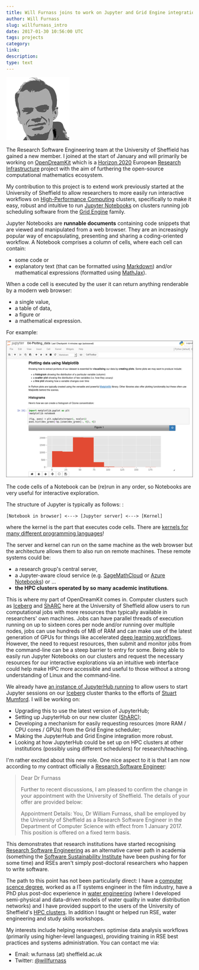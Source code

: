 ```yaml
---
title: Will Furnass joins to work on Jupyter and Grid Engine integration 
author: Will Furnass 
slug: willfurnass_intro 
date: 2017-01-30 10:56:00 UTC 
tags: projects 
category: 
link: 
description: 
type: text 
---
```


![Will Furnass](/assets/images/willfurnass.png)

The Research Software Engineering team at the University of Sheffield
has gained a new member. I joined at the start of January and will
primarily be working on [OpenDreamKit](https://opendreamkit.org/) which
is a [Horizon 2020](https://ec.europa.eu/programmes/horizon2020/)
European [Research
Infrastructure](https://ec.europa.eu/programmes/horizon2020/en/h2020-section/european-research-infrastructures-including-e-infrastructures)
project with the aim of furthering the open-source computational
mathematics ecosystem.

My contribution to this project is to extend work previously started at
the University of Sheffield to allow researchers to more easily run
interactive workflows on [High-Performance
Computing](https://en.wikipedia.org/wiki/High-performance_computing)
clusters, specifically to make it easy, robust and intuitive to run
[Jupyter
Notebooks](http://jupyter-notebook-beginner-guide.readthedocs.io/en/latest/what_is_jupyter.html)
on clusters running job scheduling software from the [Grid
Engine](https://arc.liv.ac.uk/trac/SGE) family.

Jupyter Notebooks are **runnable documents** containing code snippets
that are viewed and manipulated from a web browser. They are an
increasingly popular way of encapsulating, presenting and sharing a
coding-oriented workflow. A Notebook comprises a column of cells, where
each cell can contain:

-   some code or
-   explanatory text (that can be formatted using
    [Markdown](https://en.wikipedia.org/wiki/Markdown)) and/or
    mathematical expressions (formatted using
    [MathJax](https://www.mathjax.org/)).

When a code cell is executed by the user it can return anything
renderable by a modern web browser:

-   a single value,
-   a table of data,
-   a figure or
-   a mathematical expression.

For example:

![image](/assets/images/jupyter_notebook_example.png)

The code cells of a Notebook can be (re)run in any order, so Notebooks
are very useful for interactive exploration.

The structure of Jupyter is typically as follows: :

    [Notebook in browser] <---> [Jupyter server] <---> [Kernel]

where the kernel is the part that executes code cells. There are
[kernels for many different programming
languages](https://github.com/jupyter/jupyter/wiki/Jupyter-kernels)!

The server and kernel can run on the same machine as the web browser but
the architecture allows them to also run on remote machines. These
remote systems could be:

-   a research group's central server,
-   a Jupyter-aware cloud service (e.g.
    [SageMathCloud](https://cocalc.com/settings) or [Azure
    Notebooks](https://notebooks.azure.com/)) or ...
-   **the HPC clusters operated by so many academic institutions**.

This is where my part of OpenDreamKit comes in. Computer clusters such
as [Iceberg](http://docs.hpc.shef.ac.uk/en/latest/iceberg/index.html)
and [ShARC](http://docs.hpc.shef.ac.uk/en/latest/sharc/index.html) here
at the University of Sheffield allow users to run computational jobs
with more resources than typically available in researchers' own
machines. Jobs can have parallel threads of execution running on up to
sixteen cores per node and/or running over multiple nodes, jobs can use
hundreds of MB of RAM and can make use of the latest generation of GPUs
for things like accelerated [deep learning
workflows](http://www.acrc.com/deep-learning/). However, the need to
request resources, then submit and monitor jobs from the command-line
can be a steep barrier to entry for some. Being able to easily run
Jupyter Notebooks on our clusters and request the necessary resources
for our interactive explorations via an intuitive web interface could
help make HPC more accessible and useful to those without a strong
understanding of Linux and the command-line.

We already have [an instance of JupyterHub
running](http://docs.hpc.shef.ac.uk/en/latest/hpc/jupyterhub.html) to
allow users to start Jupyter sessions on our
[Iceberg](http://docs.hpc.shef.ac.uk/en/latest/iceberg/index.html)
cluster thanks to the efforts of [Stuart
Mumford](http://stuartmumford.uk/). I will be working on:

-   Upgrading this to use the latest version of JupyterHub;
-   Setting up JupyterHub on our new cluster
    ([ShARC](http://docs.hpc.shef.ac.uk/en/latest/sharc/index.html));
-   Developing a mechanism for easily requesting resources (more RAM /
    CPU cores / GPUs) from the Grid Engine scheduler;
-   Making the JupyterHub and Grid Engine integration more robust.
-   Looking at how JupyterHub could be set up on HPC clusters at other
    institutions (possibly using different schedulers) for
    research/teaching.

I'm rather excited about this new role. One nice aspect to it is that I
am now according to my contract officially a [Research Software
Engineer](https://rse.ac.uk/):

> Dear Dr Furnass
>
> Further to recent discussions, I am pleased to confirm the change in
> your appointment with the University of Sheffield. The details of your
> offer are provided below:
>
> Appointment Details: You, Dr William Furnass, shall be employed by the
> University of Sheffield as a Research Software Engineer in the
> Department of Computer Science with effect from 1 January 2017. This
> position is offered on a fixed term basis.

This demonstrates that research institutions have started recognising
[Research Software Engineering](https://rse.ac.uk/who/) as an
alternative career path in academia (something the [Software
Sustainability Institute](https://www.software.ac.uk/) have been pushing
for for some time) and RSEs aren't simply post-doctoral researchers who
happen to write software.

The path to this point has not been particularly direct: I have a
[computer scence degree](https://engineering.leeds.ac.uk/computing),
worked as a IT systems engineer in the film industry, have a PhD plus
post-doc experience in [water
engineering](https://www.sheffield.ac.uk/civil/) (where I developed
semi-physical and data-driven models of water quality in water
distribution networks) and I have provided support to the users of the
University of Sheffield's [HPC clusters](http://docs.hpc.shef.ac.uk/).
In addition I taught or helped run RSE, water engineering and study
skills workshops.

My interests include helping researchers optimise data analysis
workflows (primarily using higher-level languages), providing training
in RSE best practices and systems administration. You can contact me
via:

-   Email: w.furnass (at) sheffield.ac.uk
-   Twitter: [@willfurnass](https://twitter.com/willfurnass)

